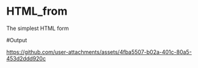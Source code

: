 # HTML_from
The simplest HTML form

#Output

https://github.com/user-attachments/assets/4fba5507-b02a-401c-80a5-453d2ddd920c

